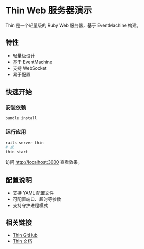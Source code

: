 # Thin Web 服务器演示

Thin 是一个轻量级的 Ruby Web 服务器，基于 EventMachine 构建。

## 特性

- 轻量级设计
- 基于 EventMachine
- 支持 WebSocket
- 易于配置

## 快速开始

### 安装依赖
```bash
bundle install
```

### 运行应用
```bash
rails server thin
# 或
thin start
```

访问 [http://localhost:3000](http://localhost:3000) 查看效果。

## 配置说明

- 支持 YAML 配置文件
- 可配置端口、超时等参数
- 支持守护进程模式

## 相关链接

- [Thin GitHub](https://github.com/macournoyer/thin)
- [Thin 文档](https://github.com/macournoyer/thin#readme)